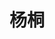 ---
title: "杨桐"
position: "讲师"
photo: "/url_test/team/teacher/yangtong/photo.jpg"
contact: "email@example.com"
description: "杨桐老师是该实验室的一名老师."
url: "/url_test/team/teacher/yangtong"
---